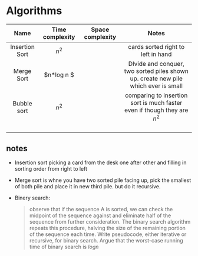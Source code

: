 # 						Algorithms 

|      Name      | Time complexity | Space complexity |                            Notes                             |
| :------------: | :-------------: | :--------------: | :----------------------------------------------------------: |
| Insertion Sort |      $n^2$      |                  |              cards sorted right to left in hand              |
|   Merge Sort   |   $n*log n $    |                  | DIvide and conquer, two sorted piles shown up. create new pile which ever is small |
|  Bubble sort   |      $n^2$      |                  | comparing to insertion sort is much faster even if though they are $n^2$ |
|                |                 |                  |                                                              |
|                |                 |                  |                                                              |
|                |                 |                  |                                                              |
|                |                 |                  |                                                              |

## notes

* Insertion sort picking a card from the desk one after other and filling in sorting order from right to left

* Merge sort is whne you have two sorted pile facing up, pick the smallest of both pile and place it in new third pile. but do it recursive.

* Binery search:

  > observe that if the sequence A is sorted, we can check the midpoint of the sequence against  and eliminate half of the sequence from further consideration. The binary search algorithm repeats this procedure, halving the size of the remaining portion of the sequence each time. Write pseudocode, either iterative or recursive, for binary search. Argue that the worst-case running time of binary search is $log n$

































